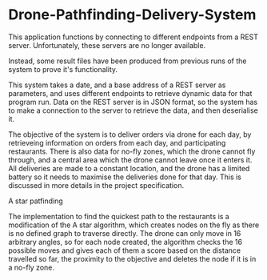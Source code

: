 # Drone-Pathfinding-Delivery-System
This application functions by connecting to different endpoints from a REST server. Unfortunately, these servers are no longer available.

Instead, some result files have been produced from previous runs of the system to prove it's functionality.

This system takes a date, and a base address of a REST server as parameters, and uses different endpoints to retrieve dynamic data for that program run. Data on the REST server is in JSON format, so the system has to make a connection to the server to retrieve the data, and then deserialise it.

The objective of the system is to deliver orders via drone for each day, by retrieveing information on orders from each day, and participating restaurants. There is also data for no-fly zones, which the drone cannot fly through, and a central area which the drone cannot leave once it enters it. All deliveries are made to a constant location, and the drone has a limited battery so it needs to maximise the deliveries done for that day. This is discussed in more details in the project specification.

A star patfinding

The implementation to find the quickest path to the restaurants is a modification of the A star algorithm, which creates nodes on the fly as there is no defined graph to traverse directly. The drone can only move in 16 arbitrary angles, so for each node created, the algorithm checks the 16 possible moves and gives each of them a score based on the distance travelled so far, the proximity to the objective and deletes the node if it is in a no-fly zone.

